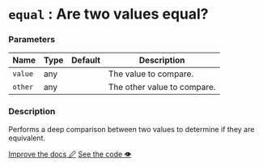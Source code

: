 <!--- Generated documentation. Do not edit! -->

# `equal` : Are two values equal?

### Parameters

Name | Type | Default | Description
---- | ---- | ------- | -----------
`value` | any |  |The value to compare.
`other` | any |  |The other value to compare.


### Description

Performs a deep comparison between two values to determine if they are equivalent.

<p class="tools">
  <a class="edit button" href="https://github.com/stencila/libcore/edit/master/defs/equal.fun.xml" target="_blank">Improve the docs 🖉</a>
  <a class="code button" href="https://github.com/stencila/libcore/blob/master/js/src/equal.js" target="_blank">See the code 👁</a>
</p>
